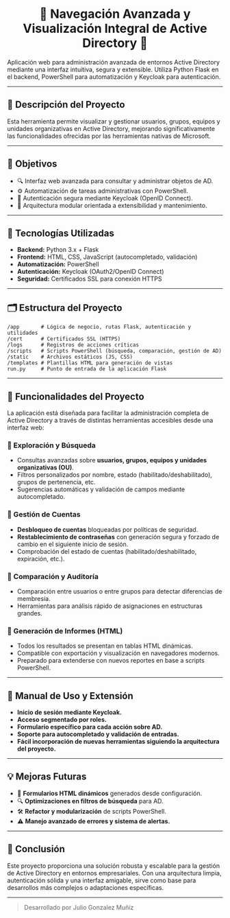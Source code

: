 <h1 align="center">🎄 Navegación Avanzada y Visualización Integral de Active Directory 🎄</h1>

Aplicación web para administración avanzada de entornos Active Directory mediante una interfaz intuitiva, segura y extensible. Utiliza Python Flask en el backend, PowerShell para automatización y Keycloak para autenticación.

---

## 🚀 Descripción del Proyecto

Esta herramienta permite visualizar y gestionar usuarios, grupos, equipos y unidades organizativas en Active Directory, mejorando significativamente las funcionalidades ofrecidas por las herramientas nativas de Microsoft.

---

## 🎯 Objetivos

- 🔍 Interfaz web avanzada para consultar y administrar objetos de AD.
- ⚙️ Automatización de tareas administrativas con PowerShell.
- 🔐 Autenticación segura mediante Keycloak (OpenID Connect).
- 🧱 Arquitectura modular orientada a extensibilidad y mantenimiento.

---

## 🧰 Tecnologías Utilizadas

- **Backend:** Python 3.x + Flask  
- **Frontend:** HTML, CSS, JavaScript (autocompletado, validación)  
- **Automatización:** PowerShell  
- **Autenticación:** Keycloak (OAuth2/OpenID Connect)  
- **Seguridad:** Certificados SSL para conexión HTTPS

---

## 🗂️ Estructura del Proyecto

```
/app       # Lógica de negocio, rutas Flask, autenticación y utilidades
/cert      # Certificados SSL (HTTPS)
/logs      # Registros de acciones críticas
/scripts   # Scripts PowerShell (búsqueda, comparación, gestión de AD)
/static    # Archivos estáticos (JS, CSS)
/templates # Plantillas HTML para generación de vistas
run.py     # Punto de entrada de la aplicación Flask
```

---

## 🧩 Funcionalidades del Proyecto

La aplicación está diseñada para facilitar la administración completa de Active Directory a través de distintas herramientas accesibles desde una interfaz web:

### 🔎 Exploración y Búsqueda

- Consultas avanzadas sobre **usuarios, grupos, equipos y unidades organizativas (OU)**.
- Filtros personalizados por nombre, estado (habilitado/deshabilitado), grupos de pertenencia, etc.
- Sugerencias automáticas y validación de campos mediante autocompletado.

### 👤 Gestión de Cuentas

- **Desbloqueo de cuentas** bloqueadas por políticas de seguridad.
- **Restablecimiento de contraseñas** con generación segura y forzado de cambio en el siguiente inicio de sesión.
- Comprobación del estado de cuentas (habilitado/deshabilitado, expiración, etc.).

### 🧮 Comparación y Auditoría

- Comparación entre usuarios o entre grupos para detectar diferencias de membresía.
- Herramientas para análisis rápido de asignaciones en estructuras grandes.

### 📑 Generación de Informes (HTML)

- Todos los resultados se presentan en tablas HTML dinámicas.
- Compatible con exportación y visualización en navegadores modernos.
- Preparado para extenderse con nuevos reportes en base a scripts PowerShell.

---

## 🧪 Manual de Uso y Extensión

- **Inicio de sesión mediante Keycloak.**
- **Acceso segmentado por roles.**
- **Formulario específico para cada acción sobre AD.**
- **Soporte para autocompletado y validación de entradas.**
- **Fácil incorporación de nuevas herramientas siguiendo la arquitectura del proyecto.**

---

## 💡 Mejoras Futuras

- 📄 **Formularios HTML dinámicos** generados desde configuración.
- 🔍 **Optimizaciones en filtros de búsqueda** para AD.
- 🛠️ **Refactor y modularización** de scripts PowerShell.
- ⚠️ **Manejo avanzado de errores y sistema de alertas.**

---

## 🏁 Conclusión

Este proyecto proporciona una solución robusta y escalable para la gestión de Active Directory en entornos empresariales. Con una arquitectura limpia, autenticación sólida y una interfaz amigable, sirve como base para desarrollos más complejos o adaptaciones específicas.

---

> Desarrollado por Julio Gonzalez Muñiz
